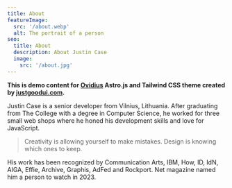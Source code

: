 ```yaml
---
title: About
featureImage:
  src: '/about.webp'
  alt: The portrait of a person
seo:
  title: About
  description: About Justin Case
  image:
    src: '/about.jpg'
---
```


**This is demo content for [Ovidius](https://github.com/JustGoodUI) Astro.js and Tailwind CSS theme created by [justgoodui.com](https://justgoodui.com/).**

Justin Case is a senior developer from Vilnius, Lithuania. After graduating from The College with a degree in Computer Science, he worked for three small web shops where he honed his development skills and love for JavaScript.

> Creativity is allowing yourself to make mistakes. Design is knowing which ones to keep.

His work has been recognized by Communication Arts, IBM, How, ID, IdN, AIGA, Effie, Archive, Graphis, AdFed and Rockport. Net magazine named him a person to watch in 2023.

